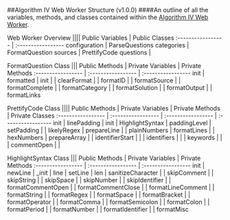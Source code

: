 ##Algorithm IV Web Worker Structure (v1.0.0)
####An outline of all the variables, methods, and classes contained within the [Algorithm IV Web Worker](https://github.com/imaginate/SalgorithmIV/blob/master/src/algorithmIVData.js#L470-2208).


Web Worker Overview ||||
Public Variables   | Public Classes
:----------------- | :-----------------
configuration      | ParseQuestions
categories         | FormatQuestion
sources            | PrettifyCode
questions          | 

FormatQuestion Class |||
Public Methods     | Private Variables  | Private Methods
:----------------- | :----------------- | :-----------------
init               | formatted          | init
                   |                    | clearFormat
                   |                    | formatID
                   |                    | formatSource
                   |                    | formatComplete
                   |                    | formatCategory
                   |                    | formatSolution
                   |                    | formatOutput
                   |                    | formatLinks

PrettifyCode Class ||||
Public Methods     | Private Variables  | Private Methods    | Private Classes
:----------------- | :----------------- | :----------------- | :-----------------
init               | linePadding        | init               | HighlightSyntax
                   | paddingLevel       | setPadding         |
                   | likelyRegex        | prepareLine        |
                   | plainNumbers       | formatLines        |
                   | hexNumbers         | prepareArray       |
                   | identifierStart    |                    |
                   | identifiers        |                    |
                   | keywords           |                    |
                   | commentOpen        |                    |

HighlightSyntax Class |||
Public Methods     | Private Variables  | Private Methods
:----------------- | :----------------- | :-----------------
init               | newLine            | _init
                   | line               | setLine
                   | len                | sanitizeCharacter
                   |                    | skipComment
                   |                    | skipString
                   |                    | skipSpace
                   |                    | skipNumber
                   |                    | skipIdentifier
                   |                    | formatCommentOpen
                   |                    | formatCommentClose
                   |                    | formatLineComment
                   |                    | formatString
                   |                    | formatRegex
                   |                    | formatSpace
                   |                    | formatBracket
                   |                    | formatOperator
                   |                    | formatComma
                   |                    | formatSemicolon
                   |                    | formatColon
                   |                    | formatPeriod
                   |                    | formatNumber
                   |                    | formatIdentifier
                   |                    | formatMisc